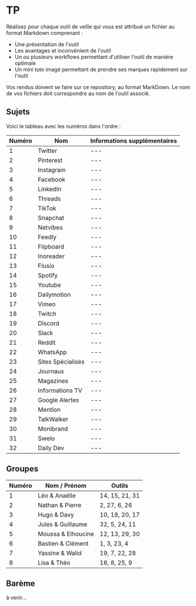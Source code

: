 # TP

Réalisez pour chaque outil de veille qui vous est attribué un fichier au format Markdown comprenant : 

- Une présentation de l'outil
- Les avantages et inconvénient de l'outil
- Un ou plusieurs workflows permettant d'utiliser l'outil de manière optimale
- Un mini tuto imagé permettant de prendre ses marques rapidement sur l'outil

Vos rendus doivent se faire sur ce repository, au format MarkDown. Le nom de vos fichiers doit correspondre au nom de l'outil associé.


## Sujets

Voici le tableau avec les numéros dans l'ordre :

| Numéro | Nom | Informations supplémentaires |
| --- | --- | --- |
| 1 | Twitter | --- |
| 2 | Pinterest | --- |
| 3 | Instagram | --- |
| 4 | Facebook | --- |
| 5 | LinkedIn | --- |
| 6 | Threads | --- |
| 7 | TikTok | --- |
| 8 | Snapchat | --- |
| 9 | Netvibes | --- |
| 10 | Feedly | --- |
| 11 | Flipboard | --- |
| 12 | Inoreader | --- |
| 13 | Flusio | --- |
| 14 | Spotify | --- |
| 15 | Youtube | --- |
| 16 | Dailymotion | --- |
| 17 | Vimeo | --- |
| 18 | Twitch | --- |
| 19 | Discord | --- |
| 20 | Slack | --- |
| 21 | Reddit | --- |
| 22 | WhatsApp | --- |
| 23 | Sites Spécialisés | --- |
| 24 | Journaux | --- |
| 25 | Magazines | --- |
| 26 | Informations TV | --- |
| 27 | Google Alertes | --- |
| 28 | Mention | --- |
| 29 | TalkWalker | --- |
| 30 | Monibrand | --- |
| 31 | Swelo | --- |
| 32 | Daily Dev | --- |



## Groupes

| Numéro | Nom / Prénom | Outils |
| --- | --- | --- |
| 1 | Léo & Anaëlle | 14, 15, 21, 31 |
| 2 | Nathan & Pierre | 2, 27, 6, 26 |
| 3 | Hugo & Davy | 10, 18, 20, 17 |
| 4 | Jules & Guillaume | 32, 5, 24, 11 |
| 5 | Moussa & Elhoucine | 12, 13, 29, 30 |
| 6 | Bastien & Clément | 1, 3, 23, 4 |
| 7 | Yassine & Walid | 19, 7, 22, 28 |
| 8 | Lisa & Théo | 16, 8, 25, 9 |

## Barème

à venir...

